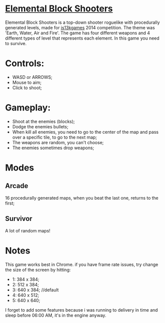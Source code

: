 # [Elemental Block Shooters](http://js13kgames.com/entries/elemental-block-shooters)

Elemental Block Shooters is a top-down shooter roguelike with procedurally generated levels, made for [js13kgames](js13kgames.com) 2014 competition. The theme was 'Earth, Water, Air and Fire'. The game has four different weapons and 4 different types of level that represents each element. In this game you need to survive.

Controls:
=========

- WASD or ARROWS;
- Mouse to aim;
- Click to shoot;

Gameplay:
=========
- Shoot at the enemies (blocks);
- Dodge the enemies bullets;
- When kill all enemies, you need to go to the center of the map and pass over a specific tile, to go to the next map;
- The weapons are random, you can't choose;
- The enemies sometimes drop weapons;

Modes
=====

Arcade
------

16 procedurally generated maps, when you beat the last one, returns to the first;

Survivor
--------
A lot of random maps!

Notes
=====

This game works best in Chrome. if you have frame rate issues, try change the size of the screen by hitting:

  - 1: 384 x 384;
  - 2: 512 x 384;
  - 3: 640 x 384; //default
  - 4: 640 x 512;
  - 5: 640 x 640;

I forget to add some features because i was running to delivery in time and sleep before 06:00 AM, it's in the engine anyway.